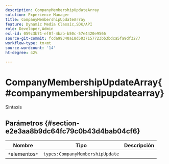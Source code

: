 ```yaml
---
description: CompanyMembershipUpdateArray
solution: Experience Manager
title: CompanyMembershipUpdateArray
feature: Dynamic Media Classic,SDK/API
role: Developer,Admin
exl-id: 059c3b71-ef0f-4bab-b50c-57e4420e9566
source-git-commit: fcda99340a18d5037157723bb3bdca5fa9df3277
workflow-type: tm+mt
source-wordcount: '14'
ht-degree: 42%

---
```


# CompanyMembershipUpdateArray{#companymembershipupdatearray}

Sintaxis

## Parámetros {#section-e2e3aa8b9dc64fc79c0b43d4bab04cf6}

| Nombre | Tipo | Descripción |
|---|---|---|
| `*`elementos`*` | `types:CompanyMembershipUpdate` |  |
